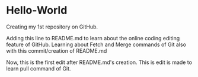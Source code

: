 # Hello-World
Creating my 1st repository on GitHub.

Adding this line to README.md to learn about the online coding editing feature of GitHub.
Learning about Fetch and Merge commands of Git also with this commit/creation of README.md


Now, this is the first edit after README.md's creation. This is edit is made to learn pull command of Git.

